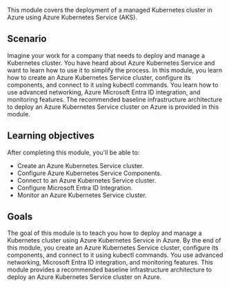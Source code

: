 This module covers the deployment of a managed Kubernetes cluster in Azure using Azure Kubernetes Service (AKS).

## Scenario

Imagine your work for a company that needs to deploy and manage a Kubernetes cluster. You have heard about Azure Kubernetes Service and want to learn how to use it to simplify the process. In this module, you learn how to create an Azure Kubernetes Service cluster, configure its components, and connect to it using kubectl commands. You learn how to use advanced networking, Azure Microsoft Entra ID integration, and monitoring features. The recommended baseline infrastructure architecture to deploy an Azure Kubernetes Service cluster on Azure is provided in this module.

## Learning objectives<br>

After completing this module, you'll be able to:

 -  Create an Azure Kubernetes Service cluster.<br>
 -  Configure Azure Kubernetes Service Components.
 -  Connect to an Azure Kubernetes Service cluster.
 -  Configure Microsoft Entra ID Integration.<br>
 -  Monitor an Azure Kubernetes Service cluster.

## Goals

The goal of this module is to teach you how to deploy and manage a Kubernetes cluster using Azure Kubernetes Service in Azure. By the end of this module, you create an Azure Kubernetes Service cluster, configure its components, and connect to it using kubectl commands. You use advanced networking, Microsoft Entra ID integration, and monitoring features. This module provides a recommended baseline infrastructure architecture to deploy an Azure Kubernetes Service cluster on Azure.

